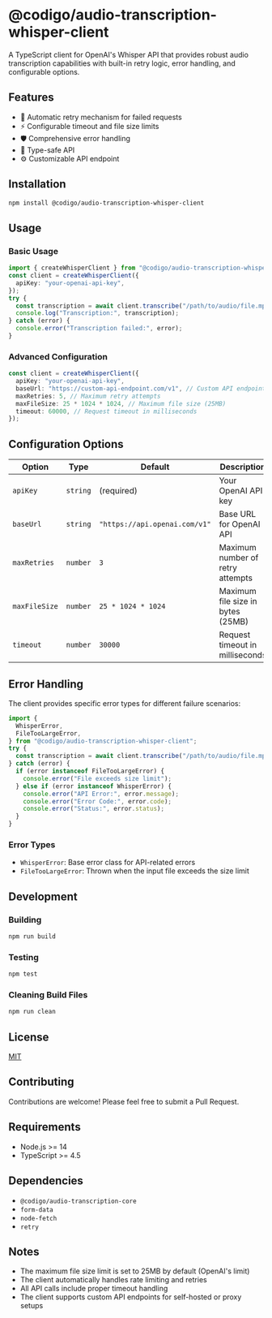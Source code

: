 # @codigo/audio-transcription-whisper-client

A TypeScript client for OpenAI's Whisper API that provides robust audio transcription capabilities with built-in retry logic, error handling, and configurable options.

## Features

- 🔄 Automatic retry mechanism for failed requests
- ⚡ Configurable timeout and file size limits
- 🛡️ Comprehensive error handling
- 🎯 Type-safe API
- ⚙️ Customizable API endpoint

## Installation

```bash
npm install @codigo/audio-transcription-whisper-client
```

## Usage

### Basic Usage

```typescript
import { createWhisperClient } from "@codigo/audio-transcription-whisper-client";
const client = createWhisperClient({
  apiKey: "your-openai-api-key",
});
try {
  const transcription = await client.transcribe("/path/to/audio/file.mp3");
  console.log("Transcription:", transcription);
} catch (error) {
  console.error("Transcription failed:", error);
}
```

### Advanced Configuration

```typescript
const client = createWhisperClient({
  apiKey: "your-openai-api-key",
  baseUrl: "https://custom-api-endpoint.com/v1", // Custom API endpoint
  maxRetries: 5, // Maximum retry attempts
  maxFileSize: 25 * 1024 * 1024, // Maximum file size (25MB)
  timeout: 60000, // Request timeout in milliseconds
});
```

## Configuration Options

| Option        | Type     | Default                       | Description                       |
| ------------- | -------- | ----------------------------- | --------------------------------- |
| `apiKey`      | `string` | (required)                    | Your OpenAI API key               |
| `baseUrl`     | `string` | `"https://api.openai.com/v1"` | Base URL for OpenAI API           |
| `maxRetries`  | `number` | `3`                           | Maximum number of retry attempts  |
| `maxFileSize` | `number` | `25 * 1024 * 1024`            | Maximum file size in bytes (25MB) |
| `timeout`     | `number` | `30000`                       | Request timeout in milliseconds   |

## Error Handling

The client provides specific error types for different failure scenarios:

```typescript
import {
  WhisperError,
  FileTooLargeError,
} from "@codigo/audio-transcription-whisper-client";
try {
  const transcription = await client.transcribe("/path/to/audio/file.mp3");
} catch (error) {
  if (error instanceof FileTooLargeError) {
    console.error("File exceeds size limit");
  } else if (error instanceof WhisperError) {
    console.error("API Error:", error.message);
    console.error("Error Code:", error.code);
    console.error("Status:", error.status);
  }
}
```

### Error Types

- `WhisperError`: Base error class for API-related errors
- `FileTooLargeError`: Thrown when the input file exceeds the size limit

## Development

### Building

```bash
npm run build
```

### Testing

```bash
npm test
```

### Cleaning Build Files

```bash
npm run clean
```

## License

[MIT](LICENSE)

## Contributing

Contributions are welcome! Please feel free to submit a Pull Request.

## Requirements

- Node.js >= 14
- TypeScript >= 4.5

## Dependencies

- `@codigo/audio-transcription-core`
- `form-data`
- `node-fetch`
- `retry`

## Notes

- The maximum file size limit is set to 25MB by default (OpenAI's limit)
- The client automatically handles rate limiting and retries
- All API calls include proper timeout handling
- The client supports custom API endpoints for self-hosted or proxy setups
